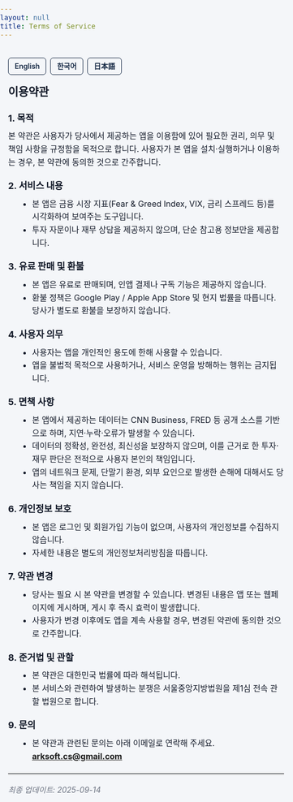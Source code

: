 ```yaml
---
layout: null
title: Terms of Service
---
```


<style>
  :root{
    --fg:#111827;         /* 본문 글자 */
    --bg:#F4F6F9;         /* 앱 전역 배경색 */
    --muted:#6b7280;      /* 보조 텍스트 */
    --border:#d1d5db;     /* 경계선 */
    --card:#ffffff;       /* 카드 배경 */
    --primary:#142743;    /* 브랜드 포인트 컬러 */
  }

  html, body {
    margin:0; padding:0;
    background:var(--bg); color:var(--fg);
    font-family:-apple-system,BlinkMacSystemFont,"Segoe UI",Roboto,"Noto Sans","Apple SD Gothic Neo",sans-serif;
    line-height:1.6; font-size:16px;
    -webkit-font-smoothing:antialiased; text-rendering:optimizeLegibility;
  }
  main.doc {
    max-width: 720px; margin: 0 auto; padding: 20px 16px 48px;
  }

  .lang-switch {
    display:flex; gap:8px; margin-bottom:16px;
  }
  .lang-switch a {
    padding:5px 12px; border-radius:6px;
    border:1px solid var(--primary);
    color:var(--primary);
    font-size:14px; font-weight:600;
    text-decoration:none;
    transition: all .2s;
    background:var(--bg);
  }
  .lang-switch a:hover {
    background:var(--primary); color:white;
  }

  h1 {
    font-size: 22px; font-weight: 800; letter-spacing:-0.2px;
    margin: 6px 0 12px;
  }
  h2 {
    font-size: 18px; font-weight: 700; margin: 20px 0 8px;
  }
  p { margin: 0 0 12px; }
  ul { margin: 0 0 12px 20px; }
  hr { border:0; border-top:1px solid var(--border); margin:20px 0; }
  .updated { color:var(--muted); font-style:italic; font-size:.95rem; margin-top:16px; }
</style>

<main class="doc">

<div class="lang-switch">
  <a href="https://thinker89.github.io/docs_hub/project_market_mood/docs/tos_en.html">English</a>
  <a href="https://thinker89.github.io/docs_hub/project_market_mood/docs/tos_ko.html">한국어</a>
  <a href="https://thinker89.github.io/docs_hub/project_market_mood/docs/tos_ja.html">日本語</a>
</div>

# 이용약관

## 1. 목적
본 약관은 사용자가 당사에서 제공하는 앱을 이용함에 있어 필요한 권리, 의무 및 책임 사항을 규정함을 목적으로 합니다. 사용자가 본 앱을 설치·실행하거나 이용하는 경우, 본 약관에 동의한 것으로 간주합니다.

## 2. 서비스 내용
- 본 앱은 금융 시장 지표(Fear &amp; Greed Index, VIX, 금리 스프레드 등)를 시각화하여 보여주는 도구입니다.  
- 투자 자문이나 재무 상담을 제공하지 않으며, 단순 참고용 정보만을 제공합니다.  

## 3. 유료 판매 및 환불
- 본 앱은 유료로 판매되며, 인앱 결제나 구독 기능은 제공하지 않습니다.  
- 환불 정책은 Google Play / Apple App Store 및 현지 법률을 따릅니다. 당사가 별도로 환불을 보장하지 않습니다.  

## 4. 사용자 의무
- 사용자는 앱을 개인적인 용도에 한해 사용할 수 있습니다.  
- 앱을 불법적 목적으로 사용하거나, 서비스 운영을 방해하는 행위는 금지됩니다.  

## 5. 면책 사항
- 본 앱에서 제공하는 데이터는 CNN Business, FRED 등 공개 소스를 기반으로 하며, 지연·누락·오류가 발생할 수 있습니다.  
- 데이터의 정확성, 완전성, 최신성을 보장하지 않으며, 이를 근거로 한 투자·재무 판단은 전적으로 사용자 본인의 책임입니다.  
- 앱의 네트워크 문제, 단말기 환경, 외부 요인으로 발생한 손해에 대해서도 당사는 책임을 지지 않습니다.  

## 6. 개인정보 보호
- 본 앱은 로그인 및 회원가입 기능이 없으며, 사용자의 개인정보를 수집하지 않습니다.  
- 자세한 내용은 별도의 개인정보처리방침을 따릅니다.  

## 7. 약관 변경
- 당사는 필요 시 본 약관을 변경할 수 있습니다. 변경된 내용은 앱 또는 웹페이지에 게시하며, 게시 후 즉시 효력이 발생합니다.  
- 사용자가 변경 이후에도 앱을 계속 사용할 경우, 변경된 약관에 동의한 것으로 간주합니다.  

## 8. 준거법 및 관할
- 본 약관은 대한민국 법률에 따라 해석됩니다.  
- 본 서비스와 관련하여 발생하는 분쟁은 서울중앙지방법원을 제1심 전속 관할 법원으로 합니다.  

## 9. 문의
- 본 약관과 관련된 문의는 아래 이메일로 연락해 주세요.  
**arksoft.cs@gmail.com**

<hr />
<div class="updated">최종 업데이트: 2025-09-14</div>

</main>
